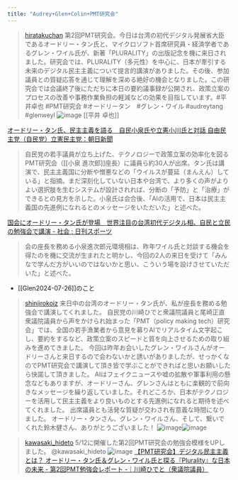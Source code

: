 ```yaml
---
title: "Audrey+Glen+Colin+PMT研究会"
---
```


> [hiratakuchan](https://x.com/hiratakuchan/status/1921838368352346288) 第2回PMT研究会。今日は台湾の初代デジタル発展省大臣であるオードリー・タン氏と、マイクロソフト首席研究員・経済学者であるグレン・ワイル氏が、新著「PLURALITY」の出版記念を機に来日されました。研究会では、PLURALITY（多元性）を中心に、日本が牽引する未来のデジタル民主主義について提言的講演がありました。その後、参加議員との質疑応答を通じて理解を深める絶好の機会となりました。この研究会では会議終了後にただちに本日の要約議事録が公開され、政策立案のプロセスの改善や事務作業負担の軽減などの効果を目指しています。#平井卓也 #PMT研究会 #オードリータン　#グレン・ワイル #audreytang #glenweyl
>  ![image](https://pbs.twimg.com/media/Gqu9zVaboAA7rPq?format=jpg&name=small#.png)
[[平井 卓也]]

[オードリー・タン氏、民主主義を語る　自民小泉氏や立憲小川氏と対話 自由民主党（自民党）立憲民主党：朝日新聞](https://www.asahi.com/articles/AST5D36HXT5DUTFK007M.html)
> 自民党の若手議員が立ち上げた、テクノロジーで政策立案の効率化を図るPMT研究会（[[小泉 進次郎]]座長）に議員ら約30人が出席。タン氏は講演で、民主主義国に分断や憎悪などの「ウイルスが蔓延（まんえん）している」と指摘。まだ深刻化していない日本や台湾で、より多くの声がよりよい選択肢を生むシステムが設計されれば、分断の「予防」と「治療」ができるとの見方を示した。小泉氏は会合後、「AIの活用で、日本は民主主義国の先進例になれるとのメッセージをいただいた」と述べた。

[国会にオードリー・タン氏が登場　世界注目の台湾初代デジタル相、自民と立民の勉強会で講演 - 社会 : 日刊スポーツ](https://www.nikkansports.com/general/nikkan/news/202505120001348.html)
> 会の座長を務める小泉進次郎元環境相は、昨年ワイル氏と対談する機会を得たのを機に交流が生まれたと明かし、今回の2人の来日を受けて「みんなで学んだ方がいいのではないかと思い、こういう場を設けさせていただいた」と述べた。
- [[Glen2024-07-26]]のこと

> [shinjirokoiz](https://x.com/shinjirokoiz/status/1922125848821563810) 来日中の台湾のオードリー・タン氏が、私が座長を務める勉強会で講演してくれました。
>  自民党の川崎ひでと衆議院議員と尾崎正直衆議院議員から声をかけられ始まった「PMT（policy making tech）研究会」では、全国の若手漁業者から意見を募りAIでリアルタイム文字起こし、要約をするなど、政策立案のスピードと質を向上させるための取り組みを進めてきました。
>  今回は昨年お会いしたグレン・ワイルさんがオードリーさんと来日するので会わないかと誘いがありましたが、せっかくなのでPMT研究会で講演して頂き皆で学ぶことができればと思いお願いしたら快諾して頂きました。
>  AIはフェイクニュースや嘘の拡散や軍事利用の懸念などもありますが、オードリーさん、グレンさんはともに楽観的で前向きなメッセージを繰り返していました。それどころか、日本がテクノロジーを活用して民主主義をより良いものとする先進例になれると期待を述べてくれました。
>  出席議員とも活発な質疑が交わされ有意義な時間になりました。
>  オードリー・タンさん、グレン・ワイルさん、そして、繋いでくれた鈴木健さん、ありがとうございました！
>  ![image](https://gyazo.com/cbe33ecf958001ea51264c7aca3ff338/thumb/1000)![image](https://gyazo.com/6caf4c9c125bccef2f71473c5c022259/thumb/1000)

> [kawasaki_hideto](https://x.com/kawasaki_hideto/status/1922443718357090349) 5/12に開催した第2回PMT研究会の勉強会模様をUPしました。
>  @kawasaki_hideto
>  ![image](https://gyazo.com/6a5b9dede0cc353a7190b7436cab24b5/thumb/1000)
[【PMT研究会】デジタル民主主義とは？ オードリー・タン氏＆グレン・ワイル氏と探る『Plurality』な日本の未来 - 第2回PMT勉強会レポート -｜川崎ひでと（衆議院議員）](https://note.com/kawasaki_hideto/n/n040db529d37b)